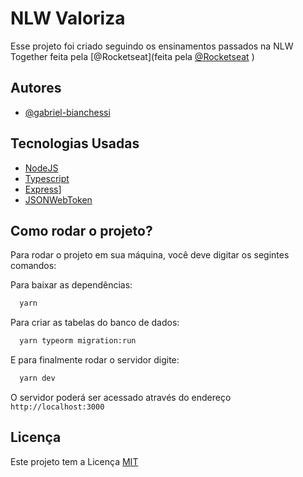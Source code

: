 
# NLW Valoriza

Esse projeto foi criado seguindo os ensinamentos passados na NLW Together
feita pela [@Rocketseat](feita pela [@Rocketseat](https:https://github.com/rocketseat-education)
)





## Autores

- [@gabriel-bianchessi](https://www.github.com/gabriel-bianchessi)

  
## Tecnologias Usadas 

 - [NodeJS](https://nodejs.org/en/)
 - [Typescript](https://www.typescriptlang.org)
 - [Express](https://expressjs.com/pt-br/)]
 - [JSONWebToken](https://github.com/auth0/node-jsonwebtoken#readme)

  
## Como rodar o projeto?

Para rodar o projeto em sua máquina, você deve digitar os segintes comandos:

Para baixar as dependências:
```bash
  yarn
```
Para criar as tabelas do banco de dados:
```bash
  yarn typeorm migration:run
```
E para finalmente rodar o servidor digite:
```bash
  yarn dev
```
O servidor poderá ser acessado através do endereço `http://localhost:3000`

  
## Licença

Este projeto tem a Licença [MIT](https://choosealicense.com/licenses/mit/)

  